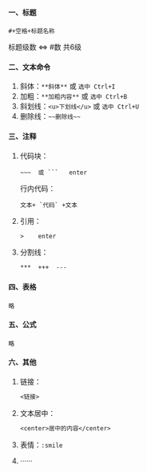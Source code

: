 #### 一、标题 

```text
#+空格+标题名称
```

标题级数	<=>	#数  共6级



#### 二、文本命令

1. 斜体：`**斜体**`	或	`选中 Ctrl+I`
2. 加粗：`**加粗内容**`	或	`选中 Ctrl+B`
3. 斜划线：`<u>下划线</u>`	或	`选中 Ctrl+U`
4. 删除线：`~~删除线~~`



#### 三、注释

1. 代码块：

   ```text
   ~~~	或 ```	enter
   ```

   行内代码：

   ```text
   文本+ `代码` +文本
   ```

2. 引用：

   ```tex
   > 	enter
   ```

3. 分割线：

   ```tex
   ***  +++  ---
   ```



#### 四、表格

`略`



#### 五、公式

`略`



#### 六、其他

1. 链接：

   ```tex
   <链接>
   ```

   

2. 文本居中：

   ```tex
   <center>居中的内容</center>
   ```

   

3. 表情：`:smile`

4.   ······